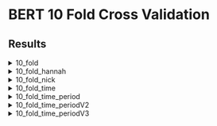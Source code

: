 # BERT 10 Fold Cross Validation
## Results
<details>
<summary>10_fold</summary>
<img src="10_fold/test.png" width=50%>
<img src="10_fold/test_nor.png" width=50%>
</details>

<details>
<summary>10_fold_hannah</summary>
<img src="10_fold_hannah/test.png" width=50%>
<img src="10_fold_hannah/test_nor.png" width=50%>
</details>

<details>
<summary>10_fold_nick</summary>
<img src="10_fold_nick/test.png" width=50%>
<img src="10_fold_nick/test_nor.png" width=50%>
</details>

<details>
<summary>10_fold_time</summary>
<img src="10_fold_time/test.png" width=50%>
<img src="10_fold_time/test_nor.png" width=50%>
</details>

<details>
<summary>10_fold_time_period</summary>
<img src="10_fold_time_period/test.png" width=50%>
<img src="10_fold_time_period/test_nor.png" width=50%>
</details>

<details>
<summary>10_fold_time_periodV2</summary>
<img src="10_fold_time_periodV2/test.png" width=50%>
<img src="10_fold_time_periodV2/test_nor.png" width=50%>
</details>

<details>
<summary>10_fold_time_periodV3</summary>
<img src="10_fold_time_periodV3/test.png" width=50%>
<img src="10_fold_time_periodV3/test_nor.png" width=50%>
</details>
